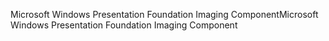 <span data-ttu-id="df8e2-101">Microsoft Windows Presentation Foundation Imaging Component</span><span class="sxs-lookup"><span data-stu-id="df8e2-101">Microsoft Windows Presentation Foundation Imaging Component</span></span>